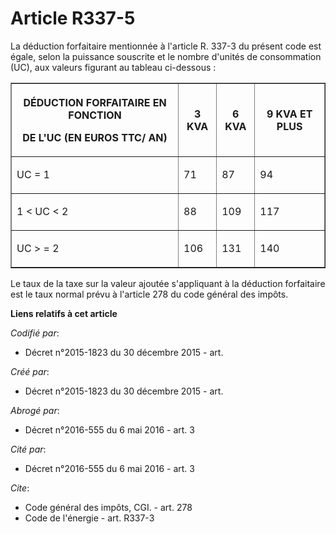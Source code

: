 # Article R337-5

La déduction forfaitaire mentionnée à l'article R. 337-3 du présent code est égale, selon la puissance souscrite et le nombre
d'unités de consommation (UC), aux valeurs figurant au tableau ci-dessous : 

<table border="1">
      <tbody><tr>
        <th>

DÉDUCTION FORFAITAIRE EN FONCTION 

DE L'UC (EN EUROS TTC/ AN) </th>
        <th>

3 KVA </th>
        <th>

6 KVA </th>
        <th>

9 KVA ET PLUS </th>
      </tr>
      <tr>
        <td valign="middle" align="justify">

UC = 1 </td>
        <td valign="middle" align="justify">

71 </td>
        <td valign="middle" align="justify">

87 </td>
        <td valign="middle" align="justify">

94 </td>
      </tr>
      <tr>
        <td valign="middle" align="justify">

1 < UC < 2 </td>
        <td align="justify" valign="middle">

88 </td>
        <td align="justify" valign="middle">

109 </td>
        <td align="justify" valign="middle">

117 </td>
      </tr>
      <tr>
        <td valign="middle" align="justify">

UC > = 2 </td>
        <td align="justify" valign="middle">

106 </td>
        <td align="justify" valign="middle">

131 </td>
        <td align="justify" valign="middle">

140 </td>
      </tr>
    </tbody></table>

Le taux de la taxe sur la valeur ajoutée s'appliquant à la déduction forfaitaire est le taux normal prévu à l'article 278 du
code général des impôts.

**Liens relatifs à cet article**

_Codifié par_:

  - Décret n°2015-1823 du 30 décembre 2015 - art.

_Créé par_:

  - Décret n°2015-1823 du 30 décembre 2015 - art.

_Abrogé par_:

  - Décret n°2016-555 du 6 mai 2016 - art. 3

_Cité par_:

  - Décret n°2016-555 du 6 mai 2016 - art. 3

_Cite_:

  - Code général des impôts, CGI. - art. 278
  - Code de l'énergie - art. R337-3
